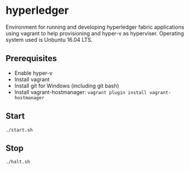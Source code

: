 # hyperledger

Environment for running and developing hyperledger fabric applications using vagrant to help provisioning and hyper-v as hyperviser. Operating system used is Unbuntu 16.04 LTS.

## Prerequisites

* Enable hyper-v
* Install vagrant
* Install git for Windows (including git bash)
* Install vagrant-hostmanager: `vagrant plugin install vagrant-hostmanager`

## Start

`./start.sh`

## Stop

`./halt.sh`
